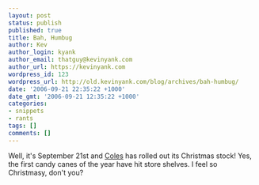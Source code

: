 ```yaml
---
layout: post
status: publish
published: true
title: Bah, Humbug
author: Kev
author_login: kyank
author_email: thatguy@kevinyank.com
author_url: https://kevinyank.com
wordpress_id: 123
wordpress_url: http://old.kevinyank.com/blog/archives/bah-humbug/
date: '2006-09-21 22:35:22 +1000'
date_gmt: '2006-09-21 12:35:22 +1000'
categories:
- snippets
- rants
tags: []
comments: []
---
```

<p>Well, it's September 21st and <a href="http://coles.com.au/">Coles</a> has rolled out its Christmas stock! Yes, the first candy canes of the year have hit store shelves. I feel so Christmasy, don't you?</p>
